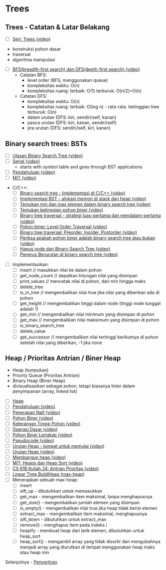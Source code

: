 # Trees

## Trees - Catatan & Latar Belakang

- [ ] [Seri: Trees (video)](https://www.coursera.org/lecture/data-structures/trees-95qda)
- konstruksi pohon dasar
- traversal
- algoritma manipulasi
- [ ] [BFS(breadth-first search) dan DFS(depth-first search) (video)](https://www.youtube.com/watch?v=uWL6FJhq5fM)
  - Catatan BFS:
    - level order (BFS, menggunakan queue)
    - kompleksitas waktu: O(n)
    - kompleksitas ruang:
      terbaik: O(1)
      terburuk: O(n/2)=O(n)
  - Catatan DFS:
    - kompleksitas waktu: O(n)
    - kompleksitas ruang:
      terbaik: O(log n) - rata-rata. ketinggian tree
      terburuk: O(n)
    - dalam urutan (DFS: kiri, sendiri/self, kanan)
    - pasca urutan (DFS: kiri, kanan, sendiri/self)
    - pra urutan (DFS: sendiri/self, kiri, kanan)

## Binary search trees: BSTs

- [ ] [Ulasan Binary Search Tree (video)](https://www.youtube.com/watch?v=x6At0nzX92o&index=1&list=PLA5Lqm4uh9Bbq-E0ZnqTIa8LRaL77ica6)
- [ ] [Serial (video)](https://www.coursera.org/learn/data-structures-optimizing-performance/lecture/p82sw/core-introduction-to-binary-search-trees)
  - starts with symbol table and goes through BST applications
- [ ] [Pendahuluan (video)](https://www.coursera.org/learn/data-structures/lecture/E7cXP/introduction)
- [ ] [MIT (video)](https://www.youtube.com/watch?v=9Jry5-82I68)
- C/C++:
  - [ ] [Binary search tree - Implementasi di C/C++ (video)](https://www.youtube.com/watch?v=COZK7NATh4k&list=PL2_aWCzGMAwI3W_JlcBbtYTwiQSsOTa6P&index=28)
  - [ ] [Implementasi BST - alokasi memori di stack dan heap (video)](https://www.youtube.com/watch?v=hWokyBoo0aI&list=PL2_aWCzGMAwI3W_JlcBbtYTwiQSsOTa6P&index=29)
  - [ ] [Temukan min dan max elemen dalam binary search tree (video)](https://www.youtube.com/watch?v=Ut90klNN264&index=30&list=PL2_aWCzGMAwI3W_JlcBbtYTwiQSsOTa6P)
  - [ ] [Temukan ketinggian pohon biner (video)](https://www.youtube.com/watch?v=_pnqMz5nrRs&list=PL2_aWCzGMAwI3W_JlcBbtYTwiQSsOTa6P&index=31)
  - [ ] [Binary tree traversal - strategi luas-pertama dan mendalam-pertama (video)](https://www.youtube.com/watch?v=9RHO6jU--GU&list=PL2_aWCzGMAwI3W_JlcBbtYTwiQSsOTa6P&index=32)
  - [ ] [Pohon biner: Level Order Traversal (video)](https://www.youtube.com/watch?v=86g8jAQug04&index=33&list=PL2_aWCzGMAwI3W_JlcBbtYTwiQSsOTa6P)
  - [ ] [Binary tree traversal: Preorder, Inorder, Postorder (video)](https://www.youtube.com/watch?v=gm8DUJJhmY4&index=34&list=PL2_aWCzGMAwI3W_JlcBbtYTwiQSsOTa6P)
  - [ ] [Periksa apakah pohon biner adalah binary search tree atau bukan (video)](https://www.youtube.com/watch?v=yEwSGhSsT0U&index=35&list=PL2_aWCzGMAwI3W_JlcBbtYTwiQSsOTa6P)
  - [ ] [Hapus node dari Binary Search Tree (video)](https://www.youtube.com/watch?v=gcULXE7ViZw&list=PL2_aWCzGMAwI3W_JlcBbtYTwiQSsOTa6P&index=36)
  - [ ] [Penerus Berurutan di binary search tree (video)](https://www.youtube.com/watch?v=5cPbNCrdotA&index=37&list=PL2_aWCzGMAwI3W_JlcBbtYTwiQSsOTa6P)
- [ ] Implementasikan:
  - [ ] insert // masukkan nilai ke dalam pohon
  - [ ] get_node_count // dapatkan hitungan nilai yang disimpan
  - [ ] print_values // mencetak nilai di pohon, dari min hingga maks
  - [ ] delete_tree
  - [ ] is_in_tree // mengembalikan nilai true jika nilai yang diberikan ada di pohon
  - [ ] get_height // mengembalikan tinggi dalam node (tinggi node tunggal adalah 1)
  - [ ] get_min // mengembalikan nilai minimum yang disimpan di pohon
  - [ ] get_max // mengembalikan nilai maksimum yang disimpan di pohon
  - [ ] is_binary_search_tree
  - [ ] delete_value
  - [ ] get_successor // mengembalikan nilai tertinggi berikutnya di pohon setelah nilai yang diberikan, -1 jika none

## Heap / Prioritas Antrian / Biner Heap

- Heap (tumpukan)
- Priority Queue (Prioritas Antrian)
- Binary Heap (Biner Heap)
- divisualisasikan sebagai pohon, tetapi biasanya linier dalam penyimpanan (array, linked list)
- [ ] [Heap](<https://en.wikipedia.org/wiki/Heap_(data_structure)>)
- [ ] [Pendahuluan (video)](https://www.coursera.org/learn/data-structures/lecture/2OpTs/introduction)
- [ ] [Penerapan Naif (video)](https://www.coursera.org/learn/data-structures/lecture/z3l9N/naive-implementations)
- [ ] [Pohon Biner (video)](https://www.coursera.org/learn/data-structures/lecture/GRV2q/binary-trees)
- [ ] [Keterangan Tinggi Pohon (video)](https://www.coursera.org/learn/data-structures/supplement/S5xxz/tree-height-remark)
- [ ] [Operasi Dasar (video)](https://www.coursera.org/learn/data-structures/lecture/0g1dl/basic-operations)
- [ ] [Pohon Biner Lengkap (video)](https://www.coursera.org/learn/data-structures/lecture/gl5Ni/complete-binary-trees)
- [ ] [Pseudocode (video)](https://www.coursera.org/learn/data-structures/lecture/HxQo9/pseudocode)
- [ ] [Urutan Heap - lompat untuk memulai (video)](https://youtu.be/odNJmw5TOEE?list=PLFDnELG9dpVxQCxuD-9BSy2E7BWY3t5Sm&t=3291)
- [ ] [Urutan Heap (video)](https://www.coursera.org/learn/data-structures/lecture/hSzMO/heap-sort)
- [ ] [Membangun heap (video)](https://www.coursera.org/learn/data-structures/lecture/dwrOS/building-a-heap)
- [ ] [MIT: Heaps dan Heap Sort (video)](https://www.youtube.com/watch?v=B7hVxCmfPtM&index=4&list=PLUl4u3cNGP61Oq3tWYp6V_F-5jb5L2iHb)
- [ ] [CS 61B Kuliah 24: Antrian Prioritas (video)](https://archive.org/details/ucberkeley_webcast_yIUFT6AKBGE)
- [ ] [Linear Time BuildHeap (max-heap)](https://www.youtube.com/watch?v=MiyLo8adrWw)
- [ ] Menerapkan sebuah max-heap:
  - [ ] insert
  - [ ] sift_up - dibutuhkan untuk memasukkan
  - [ ] get_max - mengembalikan item maksimal, tanpa menghapusnya
  - [ ] get_size() - mengembalikan jumlah elemen yang disimpan
  - [ ] is_empty() - mengembalikan nilai true jika heap tidak berisi elemen
  - [ ] extract_max - mengembalikan item maksimal, menghapusnya
  - [ ] sift_down - dibutuhkan untuk extract_max
  - [ ] remove(i) - menghapus item pada indeks i
  - [ ] heapify - membuat heap dari larik elemen, dibutuhkan untuk heap_sort
  - [ ] heap_sort() - mengambil array yang tidak disortir dan mengubahnya menjadi array yang diurutkan di tempat menggunakan heap maks atau heap min

Selanjutnya - [Penyortiran](penyortiran.md)
